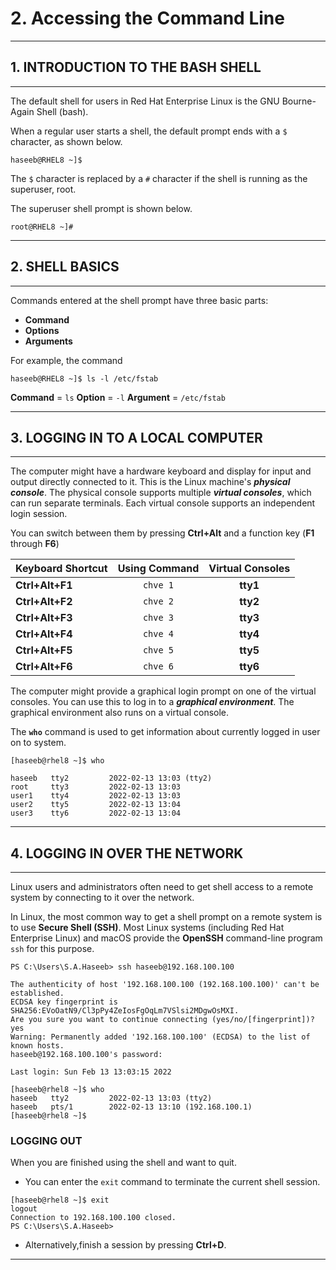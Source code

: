 # 2. Accessing the Command Line
___

## 1. INTRODUCTION TO THE BASH SHELL
---
The default shell for users in Red Hat Enterprise Linux is the GNU Bourne-Again Shell (bash).

When a regular user starts a shell, the default prompt ends with a `$` character,  as shown below.

```
haseeb@RHEL8 ~]$
```

The `$` character is replaced by a `#` character if the shell is running as the superuser, root.

The superuser shell prompt is shown below.
```
root@RHEL8 ~]#
```
___

## 2. SHELL BASICS
___
Commands entered at the shell prompt have three basic parts:

* **Command**
* **Options**
* **Arguments**

For example, the command 
```
haseeb@RHEL8 ~]$ ls -l /etc/fstab
```
**Command**	= `ls`
**Option**		= `-l`
**Argument** = `/etc/fstab`
___
## 3. LOGGING IN TO A LOCAL COMPUTER
___
The computer might have a hardware keyboard and display for input and output directly connected to it. This is the Linux machine's ***physical console***. The physical console supports multiple ***virtual consoles***, which can run separate terminals. Each virtual console supports an independent login session.

You can switch between them by pressing **Ctrl+Alt** and a function key (**F1** through **F6**)

| Keyboard Shortcut |Using Command		| Virtual Consoles  |
| ----------------- |:------------:  |:---------------:  | 
| **Ctrl+Alt+F1**   | `chve 1`				| **tty1**						|
| **Ctrl+Alt+F2**   | `chve 2`				| **tty2**						|
| **Ctrl+Alt+F3**   | `chve 3`				| **tty3**						|
| **Ctrl+Alt+F4**   | `chve 4`				| **tty4**						|
| **Ctrl+Alt+F5**   | `chve 5`				| **tty5**						|
| **Ctrl+Alt+F6**   | `chve 6`				| **tty6**						|

The computer might provide a graphical login prompt on one of the virtual consoles. You can use this to log in to a ***graphical environment***. The graphical environment also runs on a virtual console.

The **`who`** command is used to get information about currently logged in user on to system.

```
[haseeb@rhel8 ~]$ who

haseeb   tty2         2022-02-13 13:03 (tty2)
root     tty3         2022-02-13 13:03
user1    tty4         2022-02-13 13:03
user2    tty5         2022-02-13 13:04
user3    tty6         2022-02-13 13:04
```
___
## 4. LOGGING IN OVER THE NETWORK
___
Linux users and administrators often need to get shell access to a remote system by connecting to it over the network.

In Linux, the most common way to get a shell prompt on a remote system is to use **Secure Shell (SSH)**. Most Linux systems (including Red Hat Enterprise Linux) and macOS provide the **OpenSSH** command-line program `ssh` for this purpose.

```
PS C:\Users\S.A.Haseeb> ssh haseeb@192.168.100.100

The authenticity of host '192.168.100.100 (192.168.100.100)' can't be established.
ECDSA key fingerprint is SHA256:EVoOatN9/Cl3pPy4ZeIosFgOqLm7VSlsi2MDgwOsMXI.
Are you sure you want to continue connecting (yes/no/[fingerprint])? yes
Warning: Permanently added '192.168.100.100' (ECDSA) to the list of known hosts.
haseeb@192.168.100.100's password:

Last login: Sun Feb 13 13:03:15 2022

[haseeb@rhel8 ~]$ who
haseeb   tty2         2022-02-13 13:03 (tty2)
haseeb   pts/1        2022-02-13 13:10 (192.168.100.1)
[haseeb@rhel8 ~]$
```

### LOGGING OUT
When you are finished using the shell and want to quit.
* You can enter the `exit` command to terminate the current shell session. 
```
[haseeb@rhel8 ~]$ exit
logout
Connection to 192.168.100.100 closed.
PS C:\Users\S.A.Haseeb>
```
* Alternatively,finish a session by pressing **Ctrl+D**.
___
